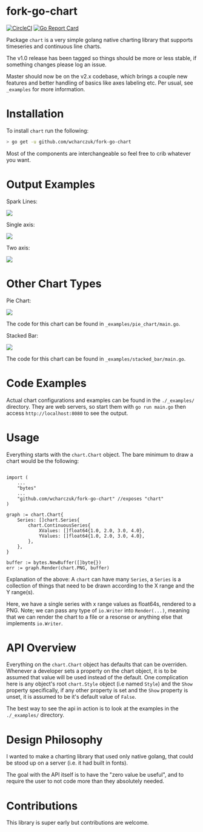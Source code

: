 fork-go-chart
========
[![CircleCI](https://circleci.com/gh/wcharczuk/fork-go-chart.svg?style=svg)](https://circleci.com/gh/wcharczuk/fork-go-chart) [![Go Report Card](https://goreportcard.com/badge/github.com/wcharczuk/fork-go-chart)](https://goreportcard.com/report/github.com/wcharczuk/fork-go-chart)

Package `chart` is a very simple golang native charting library that supports timeseries and continuous
line charts.

The v1.0 release has been tagged so things should be more or less stable, if something changes please log an issue.

Master should now be on the v2.x codebase, which brings a couple new features and better handling of basics like axes labeling etc. Per usual, see `_examples` for more information.

# Installation

To install `chart` run the following:

```bash
> go get -u github.com/wcharczuk/fork-go-chart
```

Most of the components are interchangeable so feel free to crib whatever you want.

# Output Examples

Spark Lines:

![](https://raw.githubusercontent.com/wcharczuk/fork-go-chart/master/_images/tvix_ltm.png)

Single axis:

![](https://raw.githubusercontent.com/wcharczuk/fork-go-chart/master/_images/goog_ltm.png)

Two axis:

![](https://raw.githubusercontent.com/wcharczuk/fork-go-chart/master/_images/two_axis.png)

# Other Chart Types

Pie Chart:

![](https://raw.githubusercontent.com/wcharczuk/fork-go-chart/master/_images/pie_chart.png)

The code for this chart can be found in `_examples/pie_chart/main.go`.

Stacked Bar:

![](https://raw.githubusercontent.com/wcharczuk/fork-go-chart/master/_images/stacked_bar.png)

The code for this chart can be found in `_examples/stacked_bar/main.go`.

# Code Examples

Actual chart configurations and examples can be found in the `./_examples/` directory. They are web servers, so start them with `go run main.go` then access `http://localhost:8080` to see the output.

# Usage

Everything starts with the `chart.Chart` object. The bare minimum to draw a chart would be the following:

```golang

import (
    ...
    "bytes"
    ...
    "github.com/wcharczuk/fork-go-chart" //exposes "chart"
)

graph := chart.Chart{
    Series: []chart.Series{
        chart.ContinuousSeries{
            XValues: []float64{1.0, 2.0, 3.0, 4.0},
            YValues: []float64{1.0, 2.0, 3.0, 4.0},
        },
    },
}

buffer := bytes.NewBuffer([]byte{})
err := graph.Render(chart.PNG, buffer)
```

Explanation of the above: A `chart` can have many `Series`, a `Series` is a collection of things that need to be drawn according to the X range and the Y range(s).

Here, we have a single series with x range values as float64s, rendered to a PNG. Note; we can pass any type of `io.Writer` into `Render(...)`, meaning that we can render the chart to a file or a resonse or anything else that implements `io.Writer`.

# API Overview

Everything on the `chart.Chart` object has defaults that can be overriden. Whenever a developer sets a property on the chart object, it is to be assumed that value will be used instead of the default. One complication here
is any object's root `chart.Style` object (i.e named `Style`) and the `Show` property specifically, if any other property is set and the `Show` property is unset, it is assumed to be it's default value of `False`.

The best way to see the api in action is to look at the examples in the `./_examples/` directory.

# Design Philosophy

I wanted to make a charting library that used only native golang, that could be stood up on a server (i.e. it had built in fonts).

The goal with the API itself is to have the "zero value be useful", and to require the user to not code more than they absolutely needed.

# Contributions

This library is super early but contributions are welcome.
